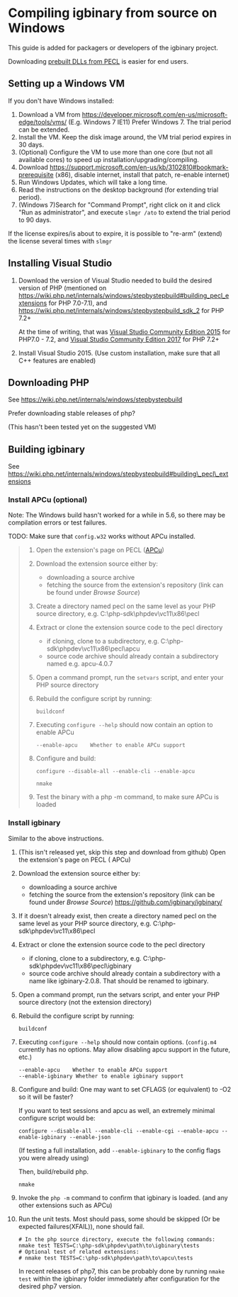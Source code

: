 Compiling igbinary from source on Windows
=========================================

This guide is added for packagers or developers of the igbinary project.

Downloading [prebuilt DLLs from PECL](https://pecl.php.net/package/igbinary) is easier for end users.

Setting up a Windows VM
-----------------------

If you don't have Windows installed:

1. Download a VM from https://developer.microsoft.com/en-us/microsoft-edge/tools/vms/ (E.g. Windows 7 IE11)
   Prefer Windows 7. The trial period can be extended.
2. Install the VM. Keep the disk image around, the VM trial period expires in 30 days.
3. (Optional) Configure the VM to use more than one core (but not all available cores) to speed up installation/upgrading/compiling.
4. Download https://support.microsoft.com/en-us/kb/3102810#bookmark-prerequisite (x86), disable internet, install that patch, re-enable internet)
5. Run Windows Updates, which will take a long time.
6. Read the instructions on the desktop background (for extending trial period).
7. (Windows 7)Search for "Command Prompt", right click on it and click "Run as administrator", and execute `slmgr /ato` to extend the trial period to 90 days.

If the license expires/is about to expire, it is possible to "re-arm" (extend) the license several times with `slmgr`

Installing Visual Studio
------------------------

1. Download the version of Visual Studio needed to build the desired version of PHP
   (mentioned on https://wiki.php.net/internals/windows/stepbystepbuild#building_pecl_extensions for PHP 7.0-7.1),
   and https://wiki.php.net/internals/windows/stepbystepbuild_sdk_2 for PHP 7.2+

   At the time of writing, that was [Visual Studio Community Edition 2015](https://visualstudio.microsoft.com/vs/older-downloads/) for PHP7.0 - 7.2,
   and [Visual Studio Community Edition 2017](https://www.visualstudio.com/products/visual-studio-community-vs) for PHP 7.2+
2. Install Visual Studio 2015. (Use custom installation, make sure that all C++ features are enabled)

Downloading PHP
---------------

See https://wiki.php.net/internals/windows/stepbystepbuild

Prefer downloading stable releases of php?

(This hasn't been tested yet on the suggested VM)


Building igbinary
-----------------

See https://wiki.php.net/internals/windows/stepbystepbuild#building\_pecl\_extensions

### Install APCu (optional)

Note: The Windows build hasn't worked for a while in 5.6, so there may be compilation errors or test failures.

TODO: Make sure that `config.w32` works without APCu installed.

> 1. Open the extension's page on PECL ([APCu](https://pecl.php.net/package/APCu))
> 2. Download the extension source either by:
>
>    -    downloading a source archive
>    -    fetching the source from the extension's repository (link can be found under *Browse Source*)
> 3. Create a directory named pecl on the same level as your PHP source directory, e.g. C:\php-sdk\phpdev\vc11\x86\pecl
> 4. Extract or clone the extension source code to the pecl directory
>
>    - if cloning, clone to a subdirectory, e.g. C:\php-sdk\phpdev\vc11\x86\pecl\apcu
>    - source code archive should already contain a subdirectory named e.g. apcu-4.0.7
> 5. Open a command prompt, run the `setvars` script, and enter your PHP source directory
> 6. Rebuild the configure script by running:
>
>    ```
>    buildconf
>    ```
>
> 7. Executing `configure --help` should now contain an option to enable APCu
>
>    ```
>    --enable-apcu    Whether to enable APCu support
>    ```
>
> 8. Configure and build:
>
>    ```
>    configure --disable-all --enable-cli --enable-apcu
>    ```
>
>    ```
>    nmake
>    ```
>
> 9. Test the binary with a php -m command, to make sure APCu is loaded

### Install igbinary

Similar to the above instructions.

1. (This isn't released yet, skip this step and download from github)
   Open the extension's page on PECL ( APCu)
2. Download the extension source either by:

   -    downloading a source archive
   -    fetching the source from the extension's repository (link can be found under *Browse Source*)
        https://github.com/igbinary/igbinary/
3. If it doesn't already exist, then create a directory named pecl on the same level as your PHP source directory, e.g. C:\php-sdk\phpdev\vc11\x86\pecl
4. Extract or clone the extension source code to the pecl directory

   - if cloning, clone to a subdirectory, e.g. C:\php-sdk\phpdev\vc11\x86\pecl\igbinary
   - source code archive should already contain a subdirectory with a name like igbinary-2.0.8. That should be renamed to igbinary.
5. Open a command prompt, run the setvars script, and enter your PHP source directory (not the extension directory)
6. Rebuild the configure script by running:

   ```
   buildconf
   ```

7. Executing `configure --help` should now contain options.
   (`config.m4` currently has no options. May allow disabling apcu support in the future, etc.)

   ```
   --enable-apcu    Whether to enable APCu support
   --enable-igbinary Whether to enable igbinary support
   ```

8. Configure and build:
   One may want to set CFLAGS (or equivalent) to -O2 so it will be faster?

   If you want to test sessions and apcu as well, an extremely minimal configure script would be:

   ```
   configure --disable-all --enable-cli --enable-cgi --enable-apcu --enable-igbinary --enable-json
   ```

   (If testing a full installation, add `--enable-igbinary` to the config flags you were already using)

   Then, build/rebuild php.

   ```
   nmake
   ```

9. Invoke the `php -m` command to confirm that igbinary is loaded. (and any other extensions such as APCu)
10. Run the unit tests. Most should pass, some should be skipped (Or be expected failures(XFAIL)), none should fail.

    ```
    # In the php source directory, execute the following commands:
    nmake test TESTS=C:\php-sdk\phpdev\path\to\igbinary\tests
    # Optional test of related extensions:
    # nmake test TESTS=C:\php-sdk\phpdev\path\to\apcu\tests
    ```

    In recent releases of php7, this can be probably done by running `nmake test`
	within the igbinary folder immediately after configuration for the desired php7 version.
